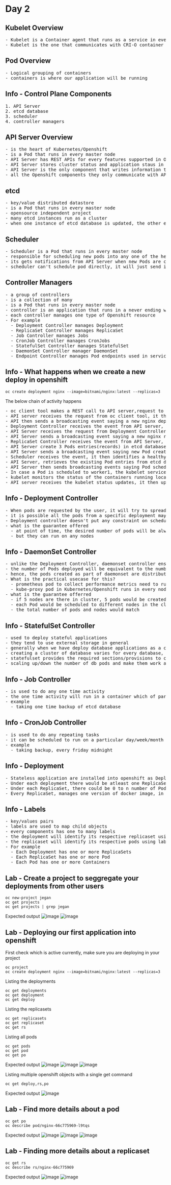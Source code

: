 # Day 2

## Kubelet Overview
<pre>
- Kubelet is a Container agent that runs as a service in every node 
- Kubelet is the one that communicates with CRI-O container runtime to mange images and containers
</pre>  


## Pod Overview
<pre>
- Logical grouping of containers
- containers is where our application will be running
</pre>  

## Info - Control Plane Components
<pre>
1. API Server
2. etcd database
3. scheduler
4. controller managers
</pre>  

## API Server Overview
<pre>
- is the heart of Kubernetes/Openshift
- is a Pod that runs in every master node
- API Server has REST APIs for every features supported in Openshift
- API Server stores cluster status and application staus in the etcd database
- API Server is the only component that writes information to the etcd database
- all the Openshift components they only communicate with API Server via REST calls
</pre>

## etcd 
<pre>
- key/value distributed datastore
- is a Pod that runs in every master node
- opensource independent project  
- many etcd instances run as a cluster
- when one instance of etcd database is updated, the other etcd databases in the cluster gets synchronized
</pre>

## Scheduler
<pre>
- Scheduler is a Pod that runs in every master node   
- responsible for scheduling new pods into any one of the health node within openshift cluster
- its gets notifications from API Server when new Pods are created
- scheduler can't schedule pod directly, it will just send its scheduling recommendations to API Server via REST calls
</pre>

## Controller Managers
<pre>
- a group of controllers
- is a collection of many 
- is a Pod that runs in every master node
- controller is an application that runs in a never ending while loop 
- each controller manages one type of Openshift resource
- For example
  - Deployment Controller manages Deployment
  - ReplicaSet Controller manages ReplicaSet
  - Job Controller manages Jobs
  - CronJob Controller manages CronJobs
  - StatefulSet Controller manages StatefulSet
  - DaemonSet Controller manager DaemonSet
  - Endpoint Controller manages Pod endpoints used in services
</pre>

## Info - What happens when we create a new deploy in openshift
```
oc create deployment nginx --image=bitnami/nginx:latest --replicas=3
```

The below chain of activity happens
<pre>
- oc client tool makes a REST call to API server,request to create new deployment with name nginx
- API server receives the request from oc client tool, it then creates a Deployment record in etcd database
- API then sends a broadcasting event saying a new nginx deployment is created
- Deployment Controller receives the event from API server, it then requests the API server to create a replicaset for the nginx deployment
- API Server receives the request from Deployment Controller, it then creates a ReplicaSet record in etcd database
- API Server sends a broadcasting event saying a new nginx replicaset is created
- ReplicaSet Controller receives the event from API Server, it then requests the API Server via REST call to create 3 Pods
- API Server create 3 Pods entries(records) in etcd database
- API Server sends a broadcasting event saying new Pod created. This kind of event will be broadcasted for every Pod.
- Scheduler receives the event, it then identifies a healthy node where the new Pod can be deployed. Scheduler sends its scheduling recommendataions to API Server via REST Call
- API Server, retrieves the existing Pod entries from etcd database and it updates the Pod with the new scheduling information
- API Server then sends broadcasting events saying Pod scheduled to so and so node(s), this would be repeated for every Pod
- In case a Pod is scheduled to worker1, the kubelet service running in worker will receive the event from API Server, it then checks if the respective container image is present in the local node, if not will request CRI-O container runtime to download the image. Once the image is download, kubelet creates the containers required by the Pod with the respective container image. 
- kubelet monitors the status of the containers running locally, it then frequently like a heart-beat it keeps updating the status to API Server via REST calls
- API server receives the kubelet status updates, it then updates the Pod status in the etcd database
</pre>


## Info - Deployment Controller
<pre>
- When pods are requested by the user, it will try to spread the pods on multiples nodes but there is no assurance
- it is possible all the pods from a specific deployment may be scheduled to the same nodes as well
- Deployment controller doesn't put any constraint on scheduling, hence it is upto the scheduler to decide which pod goes to which node
- what is the guarantee offered 
  - at point of time, the desired number of pods will be always running
  - but they can run on any nodes
</pre>

## Info - DaemonSet Controller
<pre>
- unlike the Deployment Controller, daemonset controller ensures one Pod per node are deployed
- the number of Pods deployed will be equivalent to the number of nodes in your openshift cluster
- hence, the pods created as part of daemonset are distributed always one Pod per node
- What is the practical usecase for this?
  - prometheus pod to collect performance metrics need to run in every node
  - kube-proxy pod in Kubernetes/Openshift runs in every node
- what is the guarantee offerred
  - if 5 nodes are there in cluster, 5 pods would be created
  - each Pod would be scheduled to different nodes in the cluster
  - the total number of pods and nodes would match 
</pre>

## Info - StatefulSet Controller
<pre>
- used to deploy stateful applications
- they tend to use external storage in general
- generally when we have deploy database applications as a cluster that synchronizes data
- creating a cluster of database varies for every database, hence cluster creation is our responsibility
- statefulset provides the required sections/provisions to create a cluster, but it won't create a cluster of databases out of the box
- scaling up/down the number of db pods and make them work as cluster is very complex, hence we also need to do some configurations to ensure they are running as a cluster
</pre>

## Info - Job Controller
<pre>
- is used to do any one time activity
- the one time activity will run in a container which of part of a Pod
- example
  - taking one time backup of etcd database
</pre>  

## Info - CronJob Controller
<pre>
- is used to do any repeating tasks 
- it can be scheduled to run on a particular day/week/month and particular time
- example
  - taking backup, every friday midnight
</pre>

## Info - Deployment
<pre>
- Stateless application are installed into openshift as Deployment
- Under each deployment there would be atleast one ReplicaSet
- Under each ReplicaSet, there could be 0 to n number of Pods
- Every ReplicaSet, manages one version of docker image, in other words for each version of your application one replicaset will be created
</pre>  

## Info - Labels
<pre>
- key/values pairs
- labels are used to map child objects
- every components has one to many labels
- the deployment will identify its respective replicaset using labels as a selector
- the replicaset will identify its respective pods using labels as a selector
- For example
  - Each Deployment has one or more ReplicaSets
  - Each ReplicaSet has one or more Pod
  - Each Pod has one or more Containers
</pre>

## Lab - Create a project to seggregate your deployments from other users
```
oc new-project jegan
oc get projects
oc get projects | grep jegan
```

Expected output
![image](https://github.com/user-attachments/assets/9a2964e9-aadd-479c-9f27-0ecee9e63e8e)
![image](https://github.com/user-attachments/assets/77263d5c-b4fb-4aac-a1f3-ef3dab135e03)

## Lab - Deploying our first application into openshift
First check which is active currently, make sure you are deploying in your project
```
oc project
oc create deployment nginx --image=bitnami/nginx:latest --replicas=3
```

Listing the deployments
```
oc get deployments
oc get deployment
oc get deploy
```

Listing the replicasets
```
oc get replicasets
oc get replicaset
oc get rs
```

Listing all pods
```
oc get pods
oc get pod
oc get po
```

Expected output
![image](https://github.com/user-attachments/assets/e103e971-684e-4c4f-a355-251dc2a50887)
![image](https://github.com/user-attachments/assets/93a893da-4840-4792-9baf-56b5416a1a96)
![image](https://github.com/user-attachments/assets/a946d031-eac6-4e0f-8e44-b7d3785689f2)

Listing multiple openshift objects with a single get command
```
oc get deploy,rs,po
```

Expected output
![image](https://github.com/user-attachments/assets/8a365632-6513-49c2-bd49-836318e1947a)

## Lab - Find more details about a pod
```
oc get po
oc describe pod/nginx-66c775969-l9tqs
```

Expected output
![image](https://github.com/user-attachments/assets/532f291c-42df-4fb5-8730-0b62e17900a7)
![image](https://github.com/user-attachments/assets/e23fde80-5647-4286-afeb-a47b8833a7ca)
![image](https://github.com/user-attachments/assets/a8c7d9a0-5d7d-42b3-aac1-db0d1abe94fe)

## Lab - Finding more details about a replicaset
```
oc get rs
oc describe rs/nginx-66c775969
```

Expected output
![image](https://github.com/user-attachments/assets/151a3aa0-d9b4-446f-94e3-3a349462631b)
![image](https://github.com/user-attachments/assets/8f9d7e24-b26a-4bac-aad4-e65fb97fc7fb)
